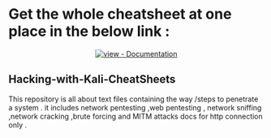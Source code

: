 # Get the whole cheatsheet at one place in the below link :
<div align="center">
<a href="https://www.codexpace.ml/2022/02/hacking-with-kali-cheatsheet.html" title="Go to project documentation"><img src="https://img.shields.io/badge/view-Documentation-blue?style=for-the-badge" alt="view - Documentation"></a>

</div>


## Hacking-with-Kali-CheatSheets
This repository is all about text files containing the way /steps to penetrate a system .
it includes network pentesting ,web pentesting , network sniffing  ,network cracking ,brute forcing and MITM attacks docs for http connection only .

